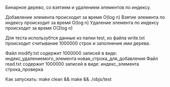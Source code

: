 Бинарное дерево, со взятием и удалением элементов по индексу.

Добавление элемента происходит за время O(log n)
Взятие элемента по индексу происходит за время O(log n)
Удаление элемента по индексу происходит за время O(2log n)

Для теста использубтся данные из папки test, из файла write.txt происходит 
считывание 1000000 строк и заполнение ими дерева.

Файл modify.txt содержит 1000000 записей в виде: индекс_удалениемого_элемента новая_строка_для_добавления
Файл read.txt содержит 1000000 записей в виде: индекс_элемента строка_проверка

Как запускать:
make clean && make && ./objs/test 
